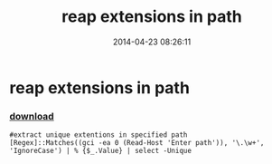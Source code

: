 ﻿---
pid:            5112
parent:         0
children:       
poster:         greg zakharov
title:          reap extensions in path
date:           2014-04-23 08:26:11
description:    
format:         posh
---

# reap extensions in path

### [download](5112.ps1)  



```posh
#extract unique extentions in specified path
[Regex]::Matches((gci -ea 0 (Read-Host 'Enter path')), '\.\w+', 'IgnoreCase') | % {$_.Value} | select -Unique
```
